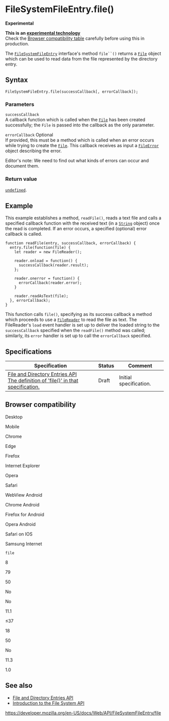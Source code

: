 # FileSystemFileEntry.file()

**Experimental**

**This is an [experimental technology](https://developer.mozilla.org/en-US/docs/MDN/Guidelines/Conventions_definitions#experimental)**  
Check the [Browser compatibility table](#browser_compatibility) carefully before using this in production.

The [`FileSystemFileEntry`](../filesystemfileentry) interface's method ` file``() ` returns a [`File`](../file) object which can be used to read data from the file represented by the directory entry.

## Syntax

    FileSystemFileEntry.file(successCallback[, errorCallback]);

### Parameters

`successCallback`  
A callback function which is called when the [`File`](../file) has been created successfully; the `File` is passed into the callback as the only parameter.

`errorCallback` <span class="badge inline optional">Optional</span>  
If provided, this must be a method which is called when an error occurs while trying to create the [`File`](../file). This callback receives as input a [`FileError`](../fileerror) object describing the error.

Editor's note: We need to find out what kinds of errors can occur and document them.

### Return value

[`undefined`](https://developer.mozilla.org/en-US/docs/Web/JavaScript/Reference/Global_Objects/undefined).

## Example

This example establishes a method, `readFile()`, reads a text file and calls a specified callback function with the received text (in a [`String`](https://developer.mozilla.org/en-US/docs/Web/JavaScript/Reference/Global_Objects/String) object) once the read is completed. If an error occurs, a specified (optional) error callback is called.

    function readFile(entry, successCallback, errorCallback) {
      entry.file(function(file) {
        let reader = new FileReader();

        reader.onload = function() {
          successCallback(reader.result);
        };

        reader.onerror = function() {
          errorCallback(reader.error);
        }

        reader.readAsText(file);
      }, errorCallback);
    }

This function calls `file()`, specifying as its success callback a method which proceeds to use a [`FileReader`](../filereader) to read the file as text. The FileReader's `load` event handler is set up to deliver the loaded string to the `successCallback` specified when the `readFile()` method was called; similarly, its `error` handler is set up to call the `errorCallback` specified.

## Specifications

<table><thead><tr class="header"><th>Specification</th><th>Status</th><th>Comment</th></tr></thead><tbody><tr class="odd"><td><a href="https://wicg.github.io/entries-api/#dom-filesystemfileentry-file">File and Directory Entries API<br />
<span class="small">The definition of 'file()' in that specification.</span></a></td><td><span class="spec-draft">Draft</span></td><td>Initial specification.</td></tr></tbody></table>

## Browser compatibility

Desktop

Mobile

Chrome

Edge

Firefox

Internet Explorer

Opera

Safari

WebView Android

Chrome Android

Firefox for Android

Opera Android

Safari on IOS

Samsung Internet

`file`

8

79

50

No

No

11.1

≤37

18

50

No

11.3

1.0

## See also

- [File and Directory Entries API](../file_and_directory_entries_api)
- [Introduction to the File System API](../file_and_directory_entries_api/introduction)

<a href="https://developer.mozilla.org/en-US/docs/Web/API/FileSystemFileEntry/file" class="_attribution-link">https://developer.mozilla.org/en-US/docs/Web/API/FileSystemFileEntry/file</a>
